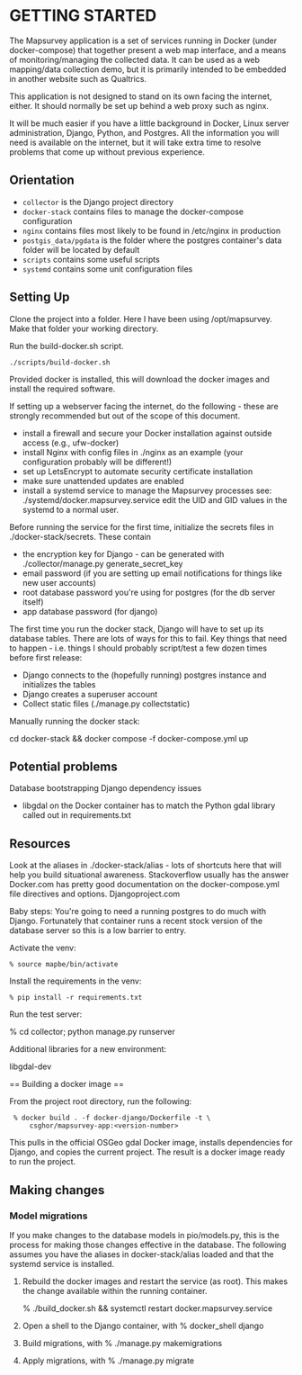 # GETTING STARTED

The Mapsurvey application is a set of services running in Docker
(under docker-compose) that together present a web map interface, and
a means of monitoring/managing the collected data. It can be used as a
web mapping/data collection demo, but it is primarily intended to be embedded in
another website such as Qualtrics.

This application is not designed to stand on its own facing the
internet, either. It should normally be set up behind a web proxy
such as nginx.

It will be much easier if you have a little background in Docker,
Linux server administration, Django, Python, and Postgres. All the
information you will need is available on the internet, but it will
take extra time to resolve problems that come up without previous
experience.

## Orientation

* `collector` is the Django project directory
* `docker-stack` contains files to manage the docker-compose configuration
* `nginx` contains files most likely to be found in /etc/nginx in production
* `postgis_data/pgdata` is the folder where the postgres container's data folder will be located by default
* `scripts` contains some useful scripts
* `systemd` contains some unit configuration files

## Setting Up

Clone the project into a folder. Here I have been using
/opt/mapsurvey. Make that folder your working directory.

Run the build-docker.sh script.

`./scripts/build-docker.sh`

Provided docker is installed, this will download the docker images and
install the required software.

If setting up a webserver facing the internet, do the following -
these are strongly recommended but out of the scope of this document.

 * install a firewall and secure your Docker installation against outside access (e.g., ufw-docker)
 * install Nginx with config files in ./nginx as an example (your configuration probably will be different!)
 * set up LetsEncrypt to automate security certificate installation
 * make sure unattended updates are enabled
 * install a systemd service to manage the Mapsurvey processes
   see: ./systemd/docker.mapsurvey.service
   edit the UID and GID values in the systemd to a normal user.

Before running the service for the first time, initialize the secrets files in ./docker-stack/secrets. These contain
 * the encryption key for Django - can be generated with
   ./collector/manage.py generate_secret_key
 * email password (if you are setting up email notifications for things like new user accounts)
 * root database password you're using for postgres (for the db server itself)
 * app database password (for django)

The first time you run the docker stack, Django will have to set up
its database tables. There are lots of ways for this to fail. Key
things that need to happen - i.e. things I should probably script/test
a few dozen times before first release:

 * Django connects to the (hopefully running) postgres instance and
   initializes the tables
 * Django creates a superuser account
 * Collect static files (./manage.py collectstatic)

Manually running the docker stack:

cd docker-stack && docker compose -f docker-compose.yml up

## Potential problems

Database bootstrapping
Django dependency issues
 * libgdal on the Docker container has to match the Python gdal library called out in requirements.txt

## Resources

Look at the aliases in ./docker-stack/alias - lots of shortcuts here that will help you build situational awareness.
Stackoverflow usually has the answer
Docker.com has pretty good documentation on the docker-compose.yml file directives and options.
Djangoproject.com


Baby steps: You're going to need a running postgres to do much with
Django. Fortunately that container runs a recent stock version of the
database server so this is a low barrier to entry.

Activate the venv:

    % source mapbe/bin/activate

Install the requirements in the venv:

    % pip install -r requirements.txt

Run the test server:

% cd collector; python manage.py runserver

Additional libraries for a new environment:

libgdal-dev

== Building a docker image ==

From the project root directory, run the following:

     % docker build . -f docker-django/Dockerfile -t \
         csghor/mapsurvey-app:<version-number>

This pulls in the official OSGeo gdal Docker image, installs
dependencies for Django, and copies the current project. The result is
a docker image ready to run the project.

## Making changes

### Model migrations

If you make changes to the database models in pio/models.py, this is
the process for making those changes effective in the database. The
following assumes you have the aliases in docker-stack/alias loaded
and that the systemd service is installed.

1. Rebuild the docker images and restart the service (as root).
   This makes the change available within the running container.

   % ./build_docker.sh && systemctl restart docker.mapsurvey.service

2. Open a shell to the Django container, with
   % docker_shell django

3. Build migrations, with
   % ./manage.py makemigrations

4. Apply migrations, with
   % ./manage.py migrate
